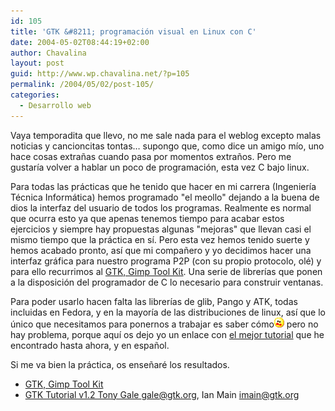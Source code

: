 ```yaml
---
id: 105
title: 'GTK &#8211; programación visual en Linux con C'
date: 2004-05-02T08:44:19+02:00
author: Chavalina
layout: post
guid: http://www.wp.chavalina.net/?p=105
permalink: /2004/05/02/post-105/
categories:
  - Desarrollo web
---
```

Vaya temporadita que llevo, no me sale nada para el weblog excepto malas noticias y cancioncitas tontas… supongo que, como dice un amigo mío, uno hace cosas extra&ntilde;as cuando pasa por momentos extra&ntilde;os. Pero me gustaría volver a hablar un poco de programación, esta vez C bajo linux.

Para todas las prácticas que he tenido que hacer en mi carrera (Ingeniería Técnica Informática) hemos programado "el meollo" dejando a la buena de dios la interfaz del usuario de todos los programas. Realmente es normal que ocurra esto ya que apenas tenemos tiempo para acabar estos ejercicios y siempre hay propuestas algunas "mejoras" que llevan casi el mismo tiempo que la práctica en sí. Pero esta vez hemos tenido suerte y hemos acabado pronto, así que mi compa&ntilde;ero y yo decidimos hacer una interfaz gráfica para nuestro programa P2P (con su propio protocolo, olé) y para ello recurrimos al <a href="http://www.gtk.org/" target="_blank">GTK, Gimp Tool Kit</a>. Una serie de librerías que ponen a la disposición del programador de C lo necesario para construir ventanas.

Para poder usarlo hacen falta las librerías de glib, Pango y ATK, todas incluidas en Fedora, y en la mayoría de las distribuciones de linux, así que lo único que necesitamos para ponernos a trabajar es saber cómo<img src="/imagenes/emoticonos/asustado.gif" alt="asustado" width="16" height="16" /> pero no hay problema, porque aquí os dejo yo un enlace con <a href="http://libros.es.gnome.org/guias/gtk_tut_es/" target="_blank">el mejor tutorial</a> que he encontrado hasta ahora, y en espa&ntilde;ol.

Si me va bien la práctica, os ense&ntilde;aré los resultados.

  * <a href="http://www.gtk.org/" target="_blank">GTK, Gimp Tool Kit</a>
  * <a href="http://libros.es.gnome.org/guias/gtk_tut_es/" target="_blank">GTK Tutorial v1.2 Tony Gale <gale@gtk.org>, Ian Main <imain@gtk.org> </a>